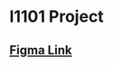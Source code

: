 # I1101 Project

## [Figma Link](https://www.figma.com/file/di18qSsE1puwBkIlirt23P/Project?node-id=0%3A1&t=W544j7U04CRu6Eie-0)

